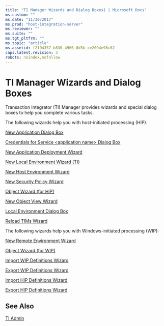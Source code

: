 ```yaml
---
title: "TI Manager Wizards and Dialog Boxes1 | Microsoft Docs"
ms.custom: ""
ms.date: "11/30/2017"
ms.prod: "host-integration-server"
ms.reviewer: ""
ms.suite: ""
ms.tgt_pltfrm: ""
ms.topic: "article"
ms.assetid: f2194357-b830-4966-8d5b-ce2094e98c62
caps.latest.revision: 3
robots: noindex,nofollow
---
```

# TI Manager Wizards and Dialog Boxes
Transaction Integrator (TI) Manager provides wizards and special dialog boxes to help you complete various tasks.  
  
 The following wizards help you with host-initiated processing (HIP).  
  
 [New Application Dialog Box](../core/new-application-dialog-box2.md)  
  
 [Credentials for Service \<application name> Dialog Box](../core/credentials-for-service-application-name-dialog-box2.md)  
  
 [New Application Deployment Wizard](../core/new-application-deployment-wizard1.md)  
  
 [New Local Environment Wizard (TI)](../core/new-local-environment-wizard-ti-2.md)  
  
 [New Host Environment Wizard](../core/new-host-environment-wizard2.md)  
  
 [New Security Policy Wizard](../core/new-security-policy-wizard2.md)  
  
 [Object Wizard (for HIP)](../core/object-wizard-for-hip-2.md)  
  
 [New Object View Wizard](../core/new-object-view-wizard2.md)  
  
 [Local Environment Dialog Box](../core/local-environment-dialog-box1.md)  
  
 [Reload TIMs Wizard](../core/reload-tims-wizard2.md)  
  
 The following wizards help you with Windows-initiated processing (WIP):  
  
 [New Remote Environment Wizard](../core/new-remote-environment-wizard1.md)  
  
 [Object Wizard (for WIP)](../core/object-wizard-for-wip-2.md)  
  
 [Import WIP Definitions Wizard](../core/import-wip-definitions-wizard1.md)  
  
 [Export WIP Definitions Wizard](../core/export-wip-definitions-wizard2.md)  
  
 [Import HIP Definitions Wizard](../core/import-hip-definitions-wizard2.md)  
  
 [Export HIP Definitions Wizard](../core/export-hip-definitions-wizard2.md)  
  
## See Also  
 [TI Admin](../core/ti-admin1.md)